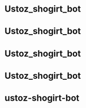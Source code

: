 # Ustoz_shogirt_bot
# Ustoz_shogirt_bot
# Ustoz_shogirt_bot
# Ustoz_shogirt_bot
# ustoz-shogirt-bot
